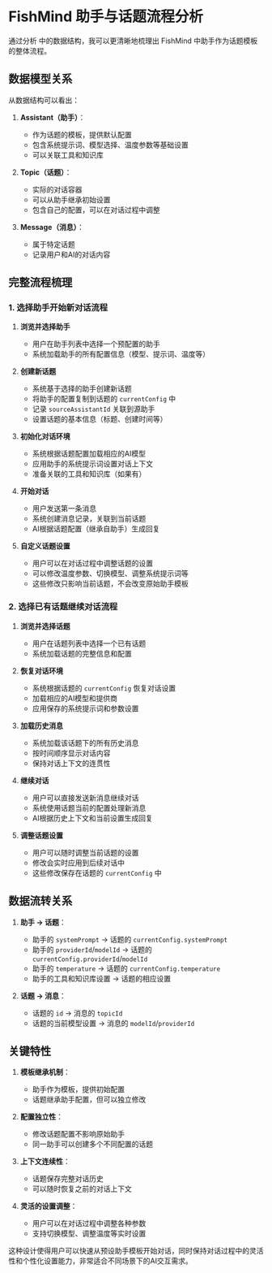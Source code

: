 # FishMind 助手与话题流程分析

通过分析 <mcfile name="chat.ts" path="c:\Users\daiwj\wkspace\js_projects\fishmind\src\models\chat.ts"></mcfile> 中的数据结构，我可以更清晰地梳理出 FishMind 中助手作为话题模板的整体流程。

## 数据模型关系

从数据结构可以看出：

1. **Assistant（助手）**：
   - 作为话题的模板，提供默认配置
   - 包含系统提示词、模型选择、温度参数等基础设置
   - 可以关联工具和知识库

2. **Topic（话题）**：
   - 实际的对话容器
   - 可以从助手继承初始设置
   - 包含自己的配置，可以在对话过程中调整

3. **Message（消息）**：
   - 属于特定话题
   - 记录用户和AI的对话内容

## 完整流程梳理

### 1. 选择助手开始新对话流程

1. **浏览并选择助手**
   - 用户在助手列表中选择一个预配置的助手
   - 系统加载助手的所有配置信息（模型、提示词、温度等）

2. **创建新话题**
   - 系统基于选择的助手创建新话题
   - 将助手的配置复制到话题的 `currentConfig` 中
   - 记录 `sourceAssistantId` 关联到源助手
   - 设置话题的基本信息（标题、创建时间等）

3. **初始化对话环境**
   - 系统根据话题配置加载相应的AI模型
   - 应用助手的系统提示词设置对话上下文
   - 准备关联的工具和知识库（如果有）

4. **开始对话**
   - 用户发送第一条消息
   - 系统创建消息记录，关联到当前话题
   - AI根据话题配置（继承自助手）生成回复

5. **自定义话题设置**
   - 用户可以在对话过程中调整话题的设置
   - 可以修改温度参数、切换模型、调整系统提示词等
   - 这些修改只影响当前话题，不会改变原始助手模板

### 2. 选择已有话题继续对话流程

1. **浏览并选择话题**
   - 用户在话题列表中选择一个已有话题
   - 系统加载话题的完整信息和配置

2. **恢复对话环境**
   - 系统根据话题的 `currentConfig` 恢复对话设置
   - 加载相应的AI模型和提供商
   - 应用保存的系统提示词和参数设置

3. **加载历史消息**
   - 系统加载该话题下的所有历史消息
   - 按时间顺序显示对话内容
   - 保持对话上下文的连贯性

4. **继续对话**
   - 用户可以直接发送新消息继续对话
   - 系统使用话题当前的配置处理新消息
   - AI根据历史上下文和当前设置生成回复

5. **调整话题设置**
   - 用户可以随时调整当前话题的设置
   - 修改会实时应用到后续对话中
   - 这些修改保存在话题的 `currentConfig` 中

## 数据流转关系

1. **助手 → 话题**：
   - 助手的 `systemPrompt` → 话题的 `currentConfig.systemPrompt`
   - 助手的 `providerId`/`modelId` → 话题的 `currentConfig.providerId`/`modelId`
   - 助手的 `temperature` → 话题的 `currentConfig.temperature`
   - 助手的工具和知识库设置 → 话题的相应设置

2. **话题 → 消息**：
   - 话题的 `id` → 消息的 `topicId`
   - 话题的当前模型设置 → 消息的 `modelId`/`providerId`

## 关键特性

1. **模板继承机制**：
   - 助手作为模板，提供初始配置
   - 话题继承助手配置，但可以独立修改

2. **配置独立性**：
   - 修改话题配置不影响原始助手
   - 同一助手可以创建多个不同配置的话题

3. **上下文连续性**：
   - 话题保存完整对话历史
   - 可以随时恢复之前的对话上下文

4. **灵活的设置调整**：
   - 用户可以在对话过程中调整各种参数
   - 支持切换模型、调整温度等实时设置

这种设计使得用户可以快速从预设助手模板开始对话，同时保持对话过程中的灵活性和个性化设置能力，非常适合不同场景下的AI交互需求。